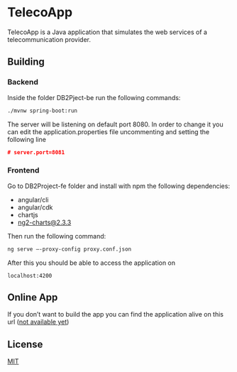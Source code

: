 
# TelecoApp

TelecoApp is a Java application that simulates the web services of a telecommunication provider.

## Building
### Backend
Inside the folder DB2Pject-be run the following commands:

```bash
./mvnw spring-boot:run 
```
The server will be listening on default port 8080. In order to change it you can edit the application.properties file uncommenting and setting the following line

```json 
# server.port=8081
```

### Frontend
Go to DB2Project-fe folder and install with npm the following dependencies:
- angular/cli
- angular/cdk
- chartjs 
- ng2-charts@2.3.3

Then run the following command:
```bash
ng serve —-proxy-config proxy.conf.json
```

After this you should be able to access the application on 
```
localhost:4200
```

## Online App
If you don’t want to build the app you can find the application alive on this url ([not available yet](http://telecoapp.dn0.it))

## License
[MIT](https://choosealicense.com/licenses/mit/)
